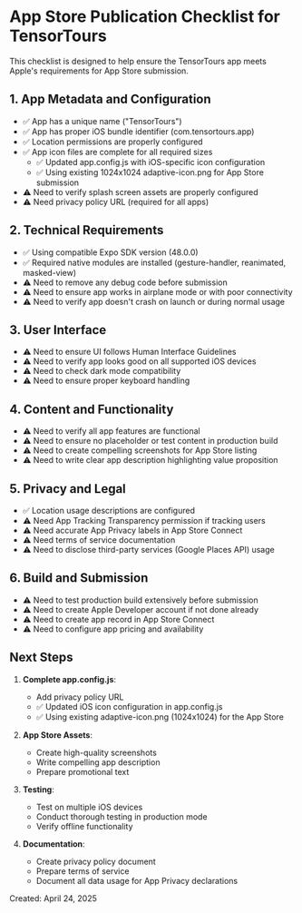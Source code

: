 # App Store Publication Checklist for TensorTours

This checklist is designed to help ensure the TensorTours app meets Apple's requirements for App Store submission.

## 1. App Metadata and Configuration
- ✅ App has a unique name ("TensorTours")
- ✅ App has proper iOS bundle identifier (com.tensortours.app)
- ✅ Location permissions are properly configured
- ✅ App icon files are complete for all required sizes
  - ✅ Updated app.config.js with iOS-specific icon configuration
  - ✅ Using existing 1024x1024 adaptive-icon.png for App Store submission
- ⚠️ Need to verify splash screen assets are properly configured
- ⚠️ Need privacy policy URL (required for all apps)

## 2. Technical Requirements
- ✅ Using compatible Expo SDK version (48.0.0)
- ✅ Required native modules are installed (gesture-handler, reanimated, masked-view)
- ⚠️ Need to remove any debug code before submission
- ⚠️ Need to ensure app works in airplane mode or with poor connectivity
- ⚠️ Need to verify app doesn't crash on launch or during normal usage

## 3. User Interface
- ⚠️ Need to ensure UI follows Human Interface Guidelines
- ⚠️ Need to verify app looks good on all supported iOS devices
- ⚠️ Need to check dark mode compatibility
- ⚠️ Need to ensure proper keyboard handling

## 4. Content and Functionality
- ⚠️ Need to verify all app features are functional
- ⚠️ Need to ensure no placeholder or test content in production build
- ⚠️ Need to create compelling screenshots for App Store listing
- ⚠️ Need to write clear app description highlighting value proposition

## 5. Privacy and Legal
- ✅ Location usage descriptions are configured
- ⚠️ Need App Tracking Transparency permission if tracking users
- ⚠️ Need accurate App Privacy labels in App Store Connect
- ⚠️ Need terms of service documentation
- ⚠️ Need to disclose third-party services (Google Places API) usage

## 6. Build and Submission
- ⚠️ Need to test production build extensively before submission
- ⚠️ Need to create Apple Developer account if not done already
- ⚠️ Need to create app record in App Store Connect
- ⚠️ Need to configure app pricing and availability

## Next Steps

1. **Complete app.config.js**:
   - Add privacy policy URL
   - ✅ Updated iOS icon configuration in app.config.js
   - ✅ Using existing adaptive-icon.png (1024x1024) for the App Store

2. **App Store Assets**:
   - Create high-quality screenshots
   - Write compelling app description
   - Prepare promotional text

3. **Testing**:
   - Test on multiple iOS devices
   - Conduct thorough testing in production mode
   - Verify offline functionality

4. **Documentation**:
   - Create privacy policy document
   - Prepare terms of service
   - Document all data usage for App Privacy declarations

Created: April 24, 2025
